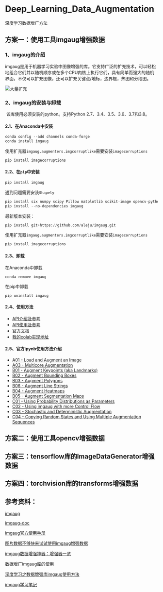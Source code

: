 # Deep_Learning_Data_Augmentation
 深度学习数据增广方法

## 方案一：使用工具imgaug增强数据

### 1、imgaug的介绍

​		imgaug是用于机器学习实验中图像增强的库。它支持广泛的扩充技术，可以轻松地组合它们并以随机顺序或在多个CPU内核上执行它们，具有简单而强大的随机界面，不仅可以扩充图像，还可以扩充关键点/地标，边界框，热图和分段图。

![大量扩充](https://imgaug.readthedocs.io/en/latest/_images/heavy.jpg)

### 2、imgaug的安装与卸载

​		该库使用必须安装的python。支持Python 2.7、3.4、3.5、3.6、3.7和3.8。

#### 2.1、在Anaconda中安装

```python
conda config --add channels conda-forge
conda install imgaug
```

使用扩充器`imgaug.augmenters.imgcorruptlike`需要安装`imagecorruptions`

```python
pip install imagecorruptions
```

#### 2.2、在`pip`中安装

```python
pip install imgaug
```

遇到问题需要安装`Shapely`

```python
pip install six numpy scipy Pillow matplotlib scikit-image opencv-python imageio
pip install --no-dependencies imgaug
```

最新版本安装：

```python
pip install git+https://github.com/aleju/imgaug.git
```

使用扩充器`imgaug.augmenters.imgcorruptlike`需要安装`imagecorruptions`

```python
pip install imagecorruptions
```

#### 2.3、卸载

在Anaconda中卸载

```
conda remove imgaug
```

在pip中卸载

```
pip uninstall imgaug
```

#### 2.4、使用方法

- [API介绍及参考](https://blog.csdn.net/zong596568821xp/article/details/83105700)
- [API使用及参考](https://blog.csdn.net/u012897374/article/details/80142744)
- [官方文档](https://imgaug.readthedocs.io/en/latest/index.html)
- [我的colab实现地址](https://colab.research.google.com/drive/1rkrfWJuWIkWqCaCGWp43N2DTbt3nZjTe?usp=sharing)

#### 2.5、官方ipynb使用方法介绍

- [A01 - Load and Augment an Image](https://github.com/aleju/imgaug-doc/tree/master/notebooks)
- [A03 - Multicore Augmentation](https://github.com/aleju/imgaug-doc/tree/master/notebooks)
- [B01 - Augment Keypoints (aka Landmarks)](https://github.com/aleju/imgaug-doc/tree/master/notebooks)
- [B02 - Augment Bounding Boxes](https://github.com/aleju/imgaug-doc/tree/master/notebooks)
- [B03 - Augment Polygons](https://github.com/aleju/imgaug-doc/tree/master/notebooks)
- [B06 - Augment Line Strings](https://github.com/aleju/imgaug-doc/tree/master/notebooks)
- [B04 - Augment Heatmaps](https://github.com/aleju/imgaug-doc/tree/master/notebooks)
- [B05 - Augment Segmentation Maps](https://github.com/aleju/imgaug-doc/tree/master/notebooks)
- [C01 - Using Probability Distributions as Parameters](https://github.com/aleju/imgaug-doc/tree/master/notebooks)
- [C02 - Using imgaug with more Control Flow](https://github.com/aleju/imgaug-doc/tree/master/notebooks)
- [C03 - Stochastic and Deterministic Augmentation](https://github.com/aleju/imgaug-doc/tree/master/notebooks)
- [C04 - Copying Random States and Using Multiple Augmentation Sequences](https://github.com/aleju/imgaug-doc/tree/master/notebooks)

## 方案二：使用工具opencv增强数据





## 方案三：tensorflow库的ImageDataGenerator增强数据





## 方案四：torchvision库的transforms增强数据







## 参考资料：

[imgaug](https://github.com/aleju/imgaug)

[imgaug-doc](https://github.com/aleju/imgaug-doc)

[imgaug官方使用手册](https://imgaug.readthedocs.io/en/latest/index.html)

[图片数据不够快来试试使用imgaug增强数据](https://xiulian.blog.csdn.net/article/details/105547204)

[imgaug数据增强神器：增强器一览](https://blog.csdn.net/lly1122334/article/details/88944589?utm_medium=distribute.pc_relevant.none-task-blog-BlogCommendFromMachineLearnPai2-1.nonecase&depth_1-utm_source=distribute.pc_relevant.none-task-blog-BlogCommendFromMachineLearnPai2-1.nonecase)

[数据增广imgaug库的使用](https://www.cnblogs.com/xxmmqg/p/13062556.html)

[深度学习之数据增强库imgaug使用方法](https://blog.csdn.net/zong596568821xp/article/details/83105700)

[imgaug学习笔记](https://blog.csdn.net/u012897374/article/details/80142744)

